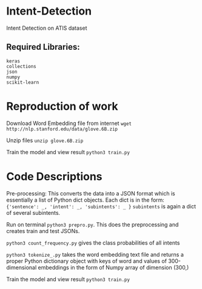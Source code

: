 # Intent-Detection
Intent Detection on ATIS dataset

## Required Libraries:
```
keras
collections
json
numpy
scikit-learn
```

# Reproduction of work
Download Word Embedding file from internet
`wget http://nlp.stanford.edu/data/glove.6B.zip`

Unzip files
`unzip glove.6B.zip`

Train the model and view result
`python3 train.py`


# Code Descriptions
Pre-processing: This converts the data into a JSON format which is essentially
a list of Python dict objects. Each dict is in the form:
`{'sentence': _,
  'intent': _,
  'subintents': _
}`
`subintents` is again a dict of several subintents.

Run on terminal
`python3 prepro.py`. This does the preprocessing and creates train and test JSONs.

`python3 count_frequency.py` gives the class probabilities of all intents

`python3 tokenize_.py` takes the word embedding text file and returns a proper Python
 dictionary object with keys of word and values of 300-dimensional embeddings in the form
 of Numpy array of dimension (300,)

 Train the model and view result
 `python3 train.py`
